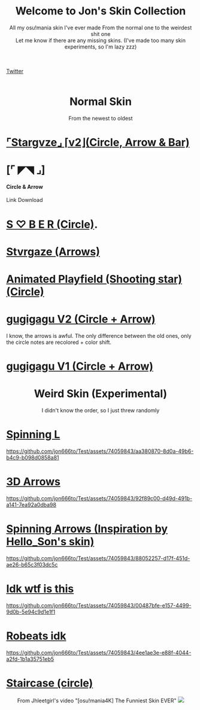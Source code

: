<head>
  <link rel="stylesheet" href="style.css">
</head>

<h1 align="center">Welcome to Jon's Skin Collection</h1>
<p align="center">
All my osu!mania skin I've ever made
From the normal one to the weirdest shit one<br>
Let me know if there are any missing skins.
(I've made too many skin experiments, so I'm lazy zzz)
</p>
<br>
<br>
<a href="https://x.com/jonetoooooooo">Twitter</a>
<br>
<br>
<h1 align="center">Normal Skin</h1>
<p align="center">From the newest to oldest</p>

# [⌜Stargvze⌟ ⌈v2⌋(Circle, Arrow & Bar)](https://www.youtube.com/watch?v=X3XehqX7Epg&t=16s)
# [⌜ ◤◥ ⌟]
<h4>Circle & Arrow</h4>
<a href="https://x.com/jonetoooooooo/status/1792963566649352341" style="text-decoration: none;">Link Download</a>


# [S ♡ B E R (Circle)](https://www.mediafire.com/file/9xf8gs1y2iar9co/%25E2%2588%2598_S_%25E2%2599%25A1_B_E_R_%25E2%2588%2598.osk/file).
  
# [Stvrgaze (Arrows)](https://www.mediafire.com/file/vf02fm6jiy8odxp/-_Stargvze.osk/file)

# [Animated Playfield (Shooting star) (Circle)](https://www.mediafire.com/file/9isctxxh91eobgw/Stargaze_Playfield.osk/file)

# [gugigagu V2 (Circle + Arrow)](https://www.mediafire.com/file/iimtsco9zflct0c/-_gugigagu_V2.osk/file)
 I know, the arrows is awful.
 The only difference between the old ones, only the circle notes are recolored + color shift.
  
# [gugigagu V1 (Circle + Arrow)](https://www.mediafire.com/file/yo4n3dm1rfqahut/-_gugigagu_V1.osk/file)


  <h1 align="center">Weird Skin (Experimental)</h1>
<p align="center">I didn't know the order, so I just threw randomly</p>

# [Spinning L](https://www.mediafire.com/file/5oli0zaip84acgm/%2528Spinning_L%2529.osk/file)
https://github.com/jon666to/Test/assets/74059843/aa380870-8d0a-49b6-b4c9-b098d0858a81

# [3D Arrows](https://www.mediafire.com/file/9idsx3gf4t46io6/3D_Arrows.osk/file)
https://github.com/jon666to/Test/assets/74059843/92f89c00-d49d-491b-a141-7ea92a0dba98

# [Spinning Arrows (Inspiration by Hello_Son's skin)](https://www.mediafire.com/file/94850hzbwbhozds/Spinning_Arrows.osk/file)
https://github.com/jon666to/Test/assets/74059843/88052257-d17f-451d-ae26-b65c3f03dc5c

# [Idk wtf is this](https://www.mediafire.com/file/j58l2c9kmybm9r2/Spinning+Playfield.osk/file)
https://github.com/jon666to/Test/assets/74059843/00487bfe-e157-4499-9d0b-5e94c9d1e1f1

# [Robeats idk](https://www.mediafire.com/file/4y9eolmch4qein7/Robeats+Typeshot.osk/file)
https://github.com/jon666to/Test/assets/74059843/4ee1ae3e-e88f-4044-a2fd-1b1a35751eb5

# [Staircase (circle)](https://drive.google.com/file/d/1UqQsIArLZMKG_tN_CL70rqESm2ouxqqO/view?usp=sharing)
  <p align="center">
    From Jhleetgirl's video "[osu!mania4K] The Funniest Skin EVER"
    <img src="https://cdn.discordapp.com/attachments/1176554479039037581/1176577498285363373/image.png?ex=656f602f&is=655ceb2f&hm=10921f37935cb4c183ac7ac2591022f77622925d96c891f84e431c1a7aa0aed9&">
  </p>


